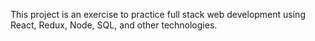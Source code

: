 This project is an exercise to practice full stack web development using React, Redux, Node, SQL, and other technologies.
